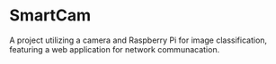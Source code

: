 # SmartCam
A project utilizing a camera and Raspberry Pi for image classification, featuring a web application for network communacation.

